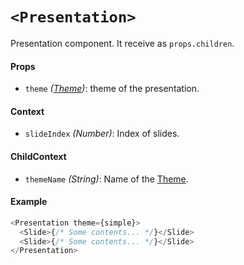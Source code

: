 # `<Presentation>`

Presentation component. It receive [<Slide>](/docs/api/Slide.md) as `props.children`.

#### Props

- `theme` *([Theme](/docs/api/Theme.md))*: theme of the presentation.

#### Context

- `slideIndex` *(Number)*: Index of slides.

#### ChildContext
- `themeName` *(String)*: Name of the [Theme](/docs/api/Theme.md).

#### Example

```js
<Presentation theme={simple}>
  <Slide>{/* Some contents... */}</Slide>
  <Slide>{/* Some contents... */}</Slide>
</Presentation>
```
